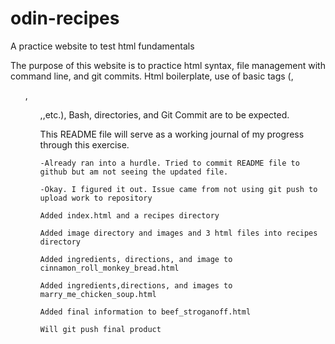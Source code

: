 # odin-recipes
A practice website to test html fundamentals

The purpose of this website is to practice html syntax, file management with command line, and git commits. Html boilerplate, use of basic tags (<a>,<ul>,<ol>,<img>,etc.), Bash, directories, and Git Commit are to be expected. 

This README file will serve as a working journal of my progress through this exercise.

    -Already ran into a hurdle. Tried to commit README file to github but am not seeing the updated file. 

    -Okay. I figured it out. Issue came from not using git push to upload work to repository

    Added index.html and a recipes directory

    Added image directory and images and 3 html files into recipes directory 

    Added ingredients, directions, and image to cinnamon_roll_monkey_bread.html

    Added ingredients,directions, and images to marry_me_chicken_soup.html

    Added final information to beef_stroganoff.html

    Will git push final product
    
